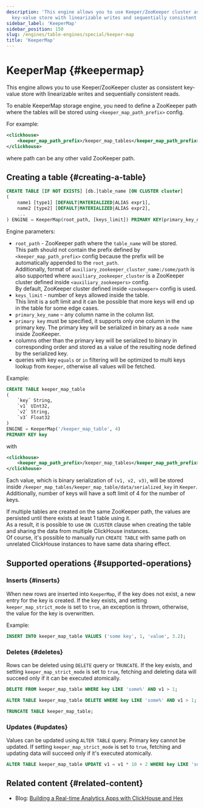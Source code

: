 ```yaml
---
description: 'This engine allows you to use Keeper/ZooKeeper cluster as consistent
  key-value store with linearizable writes and sequentially consistent reads.'
sidebar_label: 'KeeperMap'
sidebar_position: 150
slug: /engines/table-engines/special/keeper-map
title: 'KeeperMap'
---
```


# KeeperMap {#keepermap}

This engine allows you to use Keeper/ZooKeeper cluster as consistent key-value store with linearizable writes and sequentially consistent reads.

To enable KeeperMap storage engine, you need to define a ZooKeeper path where the tables will be stored using `<keeper_map_path_prefix>` config.

For example:

```xml
<clickhouse>
    <keeper_map_path_prefix>/keeper_map_tables</keeper_map_path_prefix>
</clickhouse>
```

where path can be any other valid ZooKeeper path.

## Creating a table {#creating-a-table}

```sql
CREATE TABLE [IF NOT EXISTS] [db.]table_name [ON CLUSTER cluster]
(
    name1 [type1] [DEFAULT|MATERIALIZED|ALIAS expr1],
    name2 [type2] [DEFAULT|MATERIALIZED|ALIAS expr2],
    ...
) ENGINE = KeeperMap(root_path, [keys_limit]) PRIMARY KEY(primary_key_name)
```

Engine parameters:

- `root_path` - ZooKeeper path where the `table_name` will be stored.  
This path should not contain the prefix defined by `<keeper_map_path_prefix>` config because the prefix will be automatically appended to the `root_path`.  
Additionally, format of `auxiliary_zookeeper_cluster_name:/some/path` is also supported where `auxiliary_zookeeper_cluster` is a ZooKeeper cluster defined inside `<auxiliary_zookeepers>` config.  
By default, ZooKeeper cluster defined inside `<zookeeper>` config is used.
- `keys_limit` - number of keys allowed inside the table.  
This limit is a soft limit and it can be possible that more keys will end up in the table for some edge cases.
- `primary_key_name` – any column name in the column list.
- `primary key` must be specified, it supports only one column in the primary key. The primary key will be serialized in binary as a `node name` inside ZooKeeper. 
- columns other than the primary key will be serialized to binary in corresponding order and stored as a value of the resulting node defined by the serialized key.
- queries with key `equals` or `in` filtering will be optimized to multi keys lookup from `Keeper`, otherwise all values will be fetched.

Example:

```sql
CREATE TABLE keeper_map_table
(
    `key` String,
    `v1` UInt32,
    `v2` String,
    `v3` Float32
)
ENGINE = KeeperMap('/keeper_map_table', 4)
PRIMARY KEY key
```

with

```xml
<clickhouse>
    <keeper_map_path_prefix>/keeper_map_tables</keeper_map_path_prefix>
</clickhouse>
```


Each value, which is binary serialization of `(v1, v2, v3)`, will be stored inside `/keeper_map_tables/keeper_map_table/data/serialized_key` in `Keeper`.
Additionally, number of keys will have a soft limit of 4 for the number of keys.

If multiple tables are created on the same ZooKeeper path, the values are persisted until there exists at least 1 table using it.  
As a result, it is possible to use `ON CLUSTER` clause when creating the table and sharing the data from multiple ClickHouse instances.  
Of course, it's possible to manually run `CREATE TABLE` with same path on unrelated ClickHouse instances to have same data sharing effect.

## Supported operations {#supported-operations}

### Inserts {#inserts}

When new rows are inserted into `KeeperMap`, if the key does not exist, a new entry for the key is created.
If the key exists, and setting `keeper_map_strict_mode` is set to `true`, an exception is thrown, otherwise, the value for the key is overwritten.

Example:

```sql
INSERT INTO keeper_map_table VALUES ('some key', 1, 'value', 3.2);
```

### Deletes {#deletes}

Rows can be deleted using `DELETE` query or `TRUNCATE`. 
If the key exists, and setting `keeper_map_strict_mode` is set to `true`, fetching and deleting data will succeed only if it can be executed atomically.

```sql
DELETE FROM keeper_map_table WHERE key LIKE 'some%' AND v1 > 1;
```

```sql
ALTER TABLE keeper_map_table DELETE WHERE key LIKE 'some%' AND v1 > 1;
```

```sql
TRUNCATE TABLE keeper_map_table;
```

### Updates {#updates}

Values can be updated using `ALTER TABLE` query. Primary key cannot be updated.
If setting `keeper_map_strict_mode` is set to `true`, fetching and updating data will succeed only if it's executed atomically.

```sql
ALTER TABLE keeper_map_table UPDATE v1 = v1 * 10 + 2 WHERE key LIKE 'some%' AND v3 > 3.1;
```

## Related content {#related-content}

- Blog: [Building a Real-time Analytics Apps with ClickHouse and Hex](https://clickhouse.com/blog/building-real-time-applications-with-clickhouse-and-hex-notebook-keeper-engine)
